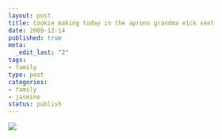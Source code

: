 ```yaml
--- 
layout: post
title: Cookie making today in the aprons grandma eick sent
date: 2009-12-14
published: true
meta: 
  _edit_last: "2"
tags: 
- family
type: post
categories: 
- family
- jasmine
status: publish
---
```

[![](http://media.eick.us/2011/05/photo12.jpg.scaled.50012.jpg)](http://posterous.com/getfile/files.posterous.com/andreweick/TsJrOiZNQOkV7ULFXa7Voxj4D8ZVeMaLlmJwNzS2d9Q5KV0SA3ixIZoSzRFZ/photo.jpg)
